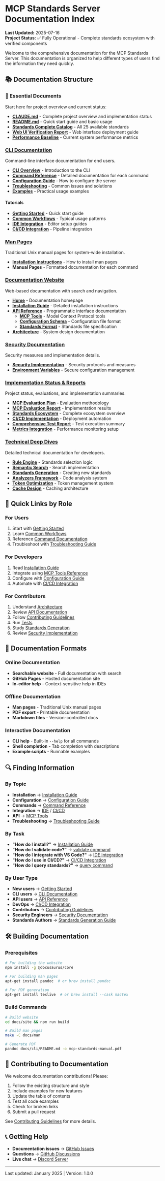 # MCP Standards Server Documentation Index

**Last Updated:** 2025-07-16  
**Project Status:** ✅ Fully Operational - Complete standards ecosystem with verified components

Welcome to the comprehensive documentation for the MCP Standards Server. This documentation is organized to help different types of users find the information they need quickly.

## 📚 Documentation Structure

### 🎯 Essential Documents
Start here for project overview and current status:

- **[CLAUDE.md](https://github.com/williamzujkowski/mcp-standards-server/blob/main/CLAUDE.md)** - Complete project overview and implementation status
- **[README.md](https://github.com/williamzujkowski/mcp-standards-server/blob/main/README.md)** - Quick start guide and basic usage
- **[Standards Complete Catalog](https://github.com/williamzujkowski/mcp-standards-server/blob/main/STANDARDS_COMPLETE_CATALOG.md)** - All 25 available standards
- **[Web UI Verification Report](https://github.com/williamzujkowski/mcp-standards-server/blob/main/WEB_UI_DEPLOYMENT_VERIFICATION_REPORT.md)** - Web interface deployment guide
- **[Performance Baseline](https://github.com/williamzujkowski/mcp-standards-server/blob/main/benchmarks/PERFORMANCE_BASELINE.md)** - Current system performance metrics

### [CLI Documentation](./cli/)
Command-line interface documentation for end users.

- **[CLI Overview](./cli/README.md)** - Introduction to the CLI
- **[Command Reference](./cli/commands/)** - Detailed documentation for each command
- **[Configuration Guide](./cli/configuration.md)** - How to configure the server
- **[Troubleshooting](./cli/troubleshooting.md)** - Common issues and solutions
- **[Examples](./cli/examples/)** - Practical usage examples

#### Tutorials
- **[Getting Started](./cli/tutorials/getting-started.md)** - Quick start guide
- **[Common Workflows](./cli/tutorials/common-workflows.md)** - Typical usage patterns
- **[IDE Integration](./cli/tutorials/ide-integration.md)** - Editor setup guides
- **[CI/CD Integration](./cli/tutorials/cicd-integration.md)** - Pipeline integration

### [Man Pages](./man/)
Traditional Unix manual pages for system-wide installation.

- **[Installation Instructions](./man/README.md)** - How to install man pages
- **Manual Pages** - Formatted documentation for each command

### [Documentation Website](./site/)
Web-based documentation with search and navigation.

- **[Home](./site/index.md)** - Documentation homepage
- **[Installation Guide](./site/guides/installation.md)** - Detailed installation instructions
- **[API Reference](./site/api/)** - Programmatic interface documentation
  - **[MCP Tools](./site/api/mcp-tools.md)** - Model Context Protocol tools
  - **[Configuration Schema](./site/api/config-schema.md)** - Configuration file format
  - **[Standards Format](./site/api/standards-format.md)** - Standards file specification
- **[Architecture](./site/architecture/)** - System design documentation

### [Security Documentation](https://github.com/williamzujkowski/mcp-standards-server/blob/main/SECURITY.md)
Security measures and implementation details.

- **[Security Implementation](https://github.com/williamzujkowski/mcp-standards-server/blob/main/SECURITY_IMPLEMENTATION.md)** - Security protocols and measures
- **[Environment Variables](https://github.com/williamzujkowski/mcp-standards-server/blob/main/ENVIRONMENT_VARIABLES.md)** - Secure configuration management

### [Implementation Status & Reports](./reports/)
Project status, evaluations, and implementation summaries.

- **[MCP Evaluation Plan](https://github.com/williamzujkowski/mcp-standards-server/blob/main/MCP_EVALUATION_PLAN.md)** - Evaluation methodology
- **[MCP Evaluation Report](https://github.com/williamzujkowski/mcp-standards-server/blob/main/MCP_EVALUATION_REPORT.md)** - Implementation results
- **[Standards Ecosystem](https://github.com/williamzujkowski/mcp-standards-server/blob/main/STANDARDS_ECOSYSTEM.md)** - Complete ecosystem overview
- **[CI/CD Implementation](https://github.com/williamzujkowski/mcp-standards-server/blob/main/CICD_IMPLEMENTATION_SUMMARY.md)** - Deployment automation
- **[Comprehensive Test Report](https://github.com/williamzujkowski/mcp-standards-server/blob/main/COMPREHENSIVE_TEST_EXECUTION_REPORT.md)** - Test execution summary
- **[Metrics Integration](https://github.com/williamzujkowski/mcp-standards-server/blob/main/METRICS_INTEGRATION.md)** - Performance monitoring setup

### [Technical Deep Dives](./technical/)
Detailed technical documentation for developers.

- **[Rule Engine](https://github.com/williamzujkowski/mcp-standards-server/blob/main/src/core/standards/README_RULE_ENGINE.md)** - Standards selection logic
- **[Semantic Search](https://github.com/williamzujkowski/mcp-standards-server/blob/main/src/core/standards/README_SEMANTIC_SEARCH.md)** - Search implementation  
- **[Standards Generation](https://github.com/williamzujkowski/mcp-standards-server/blob/main/STANDARDS_GENERATION_GUIDE.md)** - Creating new standards
- **[Analyzers Framework](https://github.com/williamzujkowski/mcp-standards-server/blob/main/src/analyzers/README.md)** - Code analysis system
- **[Token Optimization](./token-optimization.md)** - Token management system
- **[Cache Design](./cache/)** - Caching architecture

## 🎯 Quick Links by Role

### For Users
1. Start with [Getting Started](./cli/tutorials/getting-started.md)
2. Learn [Common Workflows](./cli/tutorials/common-workflows.md)
3. Reference [Command Documentation](./cli/commands/)
4. Troubleshoot with [Troubleshooting Guide](./cli/troubleshooting.md)

### For Developers
1. Read [Installation Guide](./site/guides/installation.md)
2. Integrate using [MCP Tools Reference](./site/api/mcp-tools.md)
3. Configure with [Configuration Guide](./cli/configuration.md)
4. Automate with [CI/CD Integration](./cli/tutorials/cicd-integration.md)

### For Contributors
1. Understand [Architecture](./site/architecture/)
2. Review [API Documentation](./site/api/)
3. Follow [Contributing Guidelines](https://github.com/williamzujkowski/mcp-standards-server/blob/main/CONTRIBUTING_STANDARDS.md)
4. Run [Tests](https://github.com/williamzujkowski/mcp-standards-server/blob/main/tests/README_SYNC_TESTS.md)
5. Study [Standards Generation](https://github.com/williamzujkowski/mcp-standards-server/blob/main/STANDARDS_GENERATION_GUIDE.md)
6. Review [Security Implementation](https://github.com/williamzujkowski/mcp-standards-server/blob/main/SECURITY_IMPLEMENTATION.md)

## 📖 Documentation Formats

### Online Documentation
- **Searchable website** - Full documentation with search
- **GitHub Pages** - Hosted documentation site
- **In-editor help** - Context-sensitive help in IDEs

### Offline Documentation
- **Man pages** - Traditional Unix manual pages
- **PDF export** - Printable documentation
- **Markdown files** - Version-controlled docs

### Interactive Documentation
- **CLI help** - Built-in `--help` for all commands
- **Shell completion** - Tab completion with descriptions
- **Example scripts** - Runnable examples

## 🔍 Finding Information

### By Topic
- **Installation** → [Installation Guide](./site/guides/installation.md)
- **Configuration** → [Configuration Guide](./cli/configuration.md)
- **Commands** → [Command Reference](./cli/commands/)
- **Integration** → [IDE](./cli/tutorials/ide-integration.md) / [CI/CD](./cli/tutorials/cicd-integration.md)
- **API** → [MCP Tools](./site/api/mcp-tools.md)
- **Troubleshooting** → [Troubleshooting Guide](./cli/troubleshooting.md)

### By Task
- **"How do I install?"** → [Installation Guide](./site/guides/installation.md)
- **"How do I validate code?"** → [validate command](./cli/commands/validate.md)
- **"How do I integrate with VS Code?"** → [IDE Integration](./cli/tutorials/ide-integration.md)
- **"How do I use in CI/CD?"** → [CI/CD Integration](./cli/tutorials/cicd-integration.md)
- **"How do I query standards?"** → [query command](./cli/commands/query.md)

### By User Type
- **New users** → [Getting Started](./cli/tutorials/getting-started.md)
- **CLI users** → [CLI Documentation](./cli/)
- **API users** → [API Reference](./site/api/)
- **DevOps** → [CI/CD Integration](./cli/tutorials/cicd-integration.md)
- **Contributors** → [Contributing Guidelines](https://github.com/williamzujkowski/mcp-standards-server/blob/main/CONTRIBUTING_STANDARDS.md)
- **Security Engineers** → [Security Documentation](https://github.com/williamzujkowski/mcp-standards-server/blob/main/SECURITY.md)
- **Standards Authors** → [Standards Generation Guide](https://github.com/williamzujkowski/mcp-standards-server/blob/main/STANDARDS_GENERATION_GUIDE.md)

## 🛠️ Building Documentation

### Prerequisites
```bash
# For building the website
npm install -g @docusaurus/core

# For building man pages
apt-get install pandoc  # or brew install pandoc

# For PDF generation
apt-get install texlive  # or brew install --cask mactex
```

### Build Commands
```bash
# Build website
cd docs/site && npm run build

# Build man pages
make -C docs/man

# Generate PDF
pandoc docs/cli/README.md -o mcp-standards-manual.pdf
```

## 📝 Contributing to Documentation

We welcome documentation contributions! Please:

1. Follow the existing structure and style
2. Include examples for new features
3. Update the table of contents
4. Test all code examples
5. Check for broken links
6. Submit a pull request

See [Contributing Guidelines](https://github.com/williamzujkowski/mcp-standards-server/blob/main/CONTRIBUTING_STANDARDS.md) for more details.

## 📞 Getting Help

- **Documentation issues** → [GitHub Issues](https://github.com/williamzujkowski/mcp-standards-server/issues)
- **Questions** → [GitHub Discussions](https://github.com/williamzujkowski/mcp-standards-server/discussions)
- **Live chat** → [Discord Server](https://discord.gg/mcp-standards)

---

Last updated: January 2025 | Version: 1.0.0